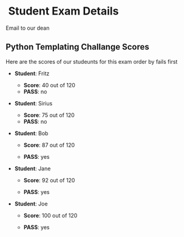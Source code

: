 #  Student Exam Details

Email to our dean

## Python Templating Challange Scores

Here are the scores of our studeunts for this exam order by fails first


* **Student**: Fritz
  * **Score**: 40 out of 120
  * **PASS**: no
  

* **Student**: Sirius
  * **Score**: 75 out of 120
  * **PASS**: no
  

* **Student**: Bob
  * **Score**: 87 out of 120
  
  * **PASS**: yes
  

* **Student**: Jane
  * **Score**: 92 out of 120
  
  * **PASS**: yes
  

* **Student**: Joe
  * **Score**: 100 out of 120
  
  * **PASS**: yes
  


